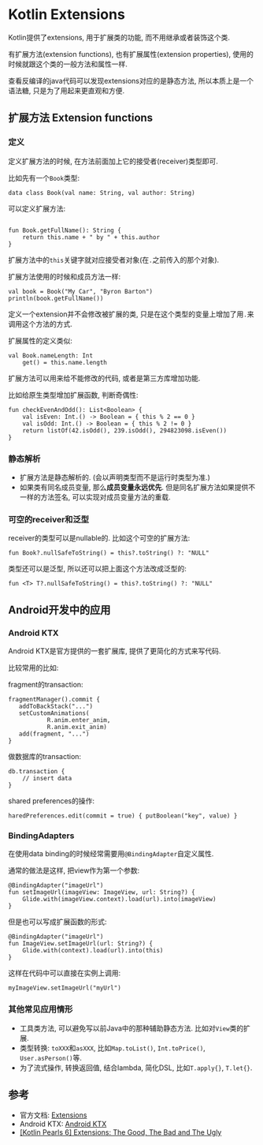 # Kotlin Extensions
Kotlin提供了extensions, 用于扩展类的功能, 而不用继承或者装饰这个类.

有扩展方法(extension functions), 也有扩展属性(extension properties), 使用的时候就跟这个类的一般方法和属性一样.

查看反编译的java代码可以发现extensions对应的是静态方法, 所以本质上是一个语法糖, 只是为了用起来更直观和方便.


## 扩展方法 Extension functions
### 定义
定义扩展方法的时候, 在方法前面加上它的接受者(receiver)类型即可.

比如先有一个`Book`类型:
```
data class Book(val name: String, val author: String)
```
可以定义扩展方法:
```

fun Book.getFullName(): String {
    return this.name + " by " + this.author
}
```

扩展方法中的`this`关键字就对应接受者对象(在`.`之前传入的那个对象).

扩展方法使用的时候和成员方法一样:
```
val book = Book("My Car", "Byron Barton")
println(book.getFullName())
```

定义一个extension并不会修改被扩展的类, 只是在这个类型的变量上增加了用`.`来调用这个方法的方式.

扩展属性的定义类似:
```
val Book.nameLength: Int
    get() = this.name.length
```

扩展方法可以用来给不能修改的代码, 或者是第三方库增加功能.

比如给原生类型增加扩展函数, 判断奇偶性:
```
fun checkEvenAndOdd(): List<Boolean> {
    val isEven: Int.() -> Boolean = { this % 2 == 0 }
    val isOdd: Int.() -> Boolean = { this % 2 != 0 }
    return listOf(42.isOdd(), 239.isOdd(), 294823098.isEven())
}
```

### 静态解析
* 扩展方法是静态解析的. (会以声明类型而不是运行时类型为准.)
* 如果类有同名成员变量, 那么**成员变量永远优先**.
但是同名扩展方法如果提供不一样的方法签名, 可以实现对成员变量方法的重载.

### 可空的receiver和泛型
receiver的类型可以是nullable的.
比如这个可空的扩展方法:
```
fun Book?.nullSafeToString() = this?.toString() ?: "NULL"
```

类型还可以是泛型, 所以还可以把上面这个方法改成泛型的:
```
fun <T> T?.nullSafeToString() = this?.toString() ?: "NULL"
```

## Android开发中的应用
### Android KTX
Android KTX是官方提供的一套扩展库, 提供了更简化的方式来写代码.

比较常用的比如:

fragment的transaction:
```
fragmentManager().commit {
   addToBackStack("...")
   setCustomAnimations(
           R.anim.enter_anim,
           R.anim.exit_anim)
   add(fragment, "...")
}
```

做数据库的transaction:
```
db.transaction {
    // insert data
}
```

shared preferences的操作:
```
haredPreferences.edit(commit = true) { putBoolean("key", value) }
```

### BindingAdapters
在使用data binding的时候经常需要用`@BindingAdapter`自定义属性.

通常的做法是这样, 把view作为第一个参数:
```
@BindingAdapter("imageUrl")
fun setImageUrl(imageView: ImageView, url: String?) {
    Glide.with(imageView.context).load(url).into(imageView)
}
```
但是也可以写成扩展函数的形式:
```
@BindingAdapter("imageUrl")
fun ImageView.setImageUrl(url: String?) {
    Glide.with(context).load(url).into(this)
}
```
这样在代码中可以直接在实例上调用:
```
myImageView.setImageUrl("myUrl")
```

### 其他常见应用情形
* 工具类方法, 可以避免写以前Java中的那种辅助静态方法. 比如对`View`类的扩展.
* 类型转换: `toXXX`和`asXXX`, 比如`Map.toList()`, `Int.toPrice()`, `User.asPerson()`等.
* 为了流式操作, 转换返回值, 结合lambda, 简化DSL, 比如`T.apply{}`, `T.let{}`.


## 参考
* 官方文档: [Extensions](https://kotlinlang.org/docs/reference/extensions.html)
* Android KTX: [Android KTX](https://developer.android.com/kotlin/ktx)
* [[Kotlin Pearls 6] Extensions: The Good, The Bad and The Ugly](https://proandroiddev.com/kotlin-pearls-6-extensions-the-good-the-bad-and-the-ugly-23c88fcab235)